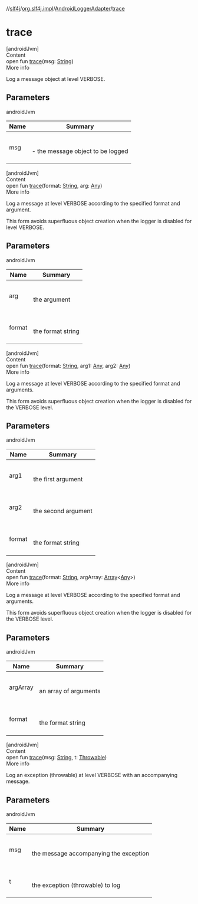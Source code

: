 //[slf4j](../../index.md)/[org.slf4j.impl](../index.md)/[AndroidLoggerAdapter](index.md)/[trace](trace.md)



# trace  
[androidJvm]  
Content  
open fun [trace](trace.md)(msg: [String](https://docs.oracle.com/javase/8/docs/api/java/lang/String.html))  
More info  


Log a message object at level VERBOSE.



## Parameters  
  
androidJvm  
  
|  Name|  Summary| 
|---|---|
| <a name="org.slf4j.impl/AndroidLoggerAdapter/trace/#java.lang.String/PointingToDeclaration/"></a>msg| <a name="org.slf4j.impl/AndroidLoggerAdapter/trace/#java.lang.String/PointingToDeclaration/"></a><br><br>- the message object to be logged<br><br>
  
  


[androidJvm]  
Content  
open fun [trace](trace.md)(format: [String](https://docs.oracle.com/javase/8/docs/api/java/lang/String.html), arg: [Any](https://kotlinlang.org/api/latest/jvm/stdlib/kotlin/-any/index.html))  
More info  


Log a message at level VERBOSE according to the specified format and argument. 



 This form avoids superfluous object creation when the logger is disabled for level VERBOSE. 



## Parameters  
  
androidJvm  
  
|  Name|  Summary| 
|---|---|
| <a name="org.slf4j.impl/AndroidLoggerAdapter/trace/#java.lang.String#java.lang.Object/PointingToDeclaration/"></a>arg| <a name="org.slf4j.impl/AndroidLoggerAdapter/trace/#java.lang.String#java.lang.Object/PointingToDeclaration/"></a><br><br>the argument<br><br>
| <a name="org.slf4j.impl/AndroidLoggerAdapter/trace/#java.lang.String#java.lang.Object/PointingToDeclaration/"></a>format| <a name="org.slf4j.impl/AndroidLoggerAdapter/trace/#java.lang.String#java.lang.Object/PointingToDeclaration/"></a><br><br>the format string<br><br>
  
  


[androidJvm]  
Content  
open fun [trace](trace.md)(format: [String](https://docs.oracle.com/javase/8/docs/api/java/lang/String.html), arg1: [Any](https://kotlinlang.org/api/latest/jvm/stdlib/kotlin/-any/index.html), arg2: [Any](https://kotlinlang.org/api/latest/jvm/stdlib/kotlin/-any/index.html))  
More info  


Log a message at level VERBOSE according to the specified format and arguments. 



 This form avoids superfluous object creation when the logger is disabled for the VERBOSE level. 



## Parameters  
  
androidJvm  
  
|  Name|  Summary| 
|---|---|
| <a name="org.slf4j.impl/AndroidLoggerAdapter/trace/#java.lang.String#java.lang.Object#java.lang.Object/PointingToDeclaration/"></a>arg1| <a name="org.slf4j.impl/AndroidLoggerAdapter/trace/#java.lang.String#java.lang.Object#java.lang.Object/PointingToDeclaration/"></a><br><br>the first argument<br><br>
| <a name="org.slf4j.impl/AndroidLoggerAdapter/trace/#java.lang.String#java.lang.Object#java.lang.Object/PointingToDeclaration/"></a>arg2| <a name="org.slf4j.impl/AndroidLoggerAdapter/trace/#java.lang.String#java.lang.Object#java.lang.Object/PointingToDeclaration/"></a><br><br>the second argument<br><br>
| <a name="org.slf4j.impl/AndroidLoggerAdapter/trace/#java.lang.String#java.lang.Object#java.lang.Object/PointingToDeclaration/"></a>format| <a name="org.slf4j.impl/AndroidLoggerAdapter/trace/#java.lang.String#java.lang.Object#java.lang.Object/PointingToDeclaration/"></a><br><br>the format string<br><br>
  
  


[androidJvm]  
Content  
open fun [trace](trace.md)(format: [String](https://docs.oracle.com/javase/8/docs/api/java/lang/String.html), argArray: [Array](https://kotlinlang.org/api/latest/jvm/stdlib/kotlin/-array/index.html)<[Any](https://kotlinlang.org/api/latest/jvm/stdlib/kotlin/-any/index.html)>)  
More info  


Log a message at level VERBOSE according to the specified format and arguments. 



 This form avoids superfluous object creation when the logger is disabled for the VERBOSE level. 



## Parameters  
  
androidJvm  
  
|  Name|  Summary| 
|---|---|
| <a name="org.slf4j.impl/AndroidLoggerAdapter/trace/#java.lang.String#java.lang.Object.../PointingToDeclaration/"></a>argArray| <a name="org.slf4j.impl/AndroidLoggerAdapter/trace/#java.lang.String#java.lang.Object.../PointingToDeclaration/"></a><br><br>an array of arguments<br><br>
| <a name="org.slf4j.impl/AndroidLoggerAdapter/trace/#java.lang.String#java.lang.Object.../PointingToDeclaration/"></a>format| <a name="org.slf4j.impl/AndroidLoggerAdapter/trace/#java.lang.String#java.lang.Object.../PointingToDeclaration/"></a><br><br>the format string<br><br>
  
  


[androidJvm]  
Content  
open fun [trace](trace.md)(msg: [String](https://docs.oracle.com/javase/8/docs/api/java/lang/String.html), t: [Throwable](https://docs.oracle.com/javase/8/docs/api/java/lang/Throwable.html))  
More info  


Log an exception (throwable) at level VERBOSE with an accompanying message.



## Parameters  
  
androidJvm  
  
|  Name|  Summary| 
|---|---|
| <a name="org.slf4j.impl/AndroidLoggerAdapter/trace/#java.lang.String#java.lang.Throwable/PointingToDeclaration/"></a>msg| <a name="org.slf4j.impl/AndroidLoggerAdapter/trace/#java.lang.String#java.lang.Throwable/PointingToDeclaration/"></a><br><br>the message accompanying the exception<br><br>
| <a name="org.slf4j.impl/AndroidLoggerAdapter/trace/#java.lang.String#java.lang.Throwable/PointingToDeclaration/"></a>t| <a name="org.slf4j.impl/AndroidLoggerAdapter/trace/#java.lang.String#java.lang.Throwable/PointingToDeclaration/"></a><br><br>the exception (throwable) to log<br><br>
  
  



